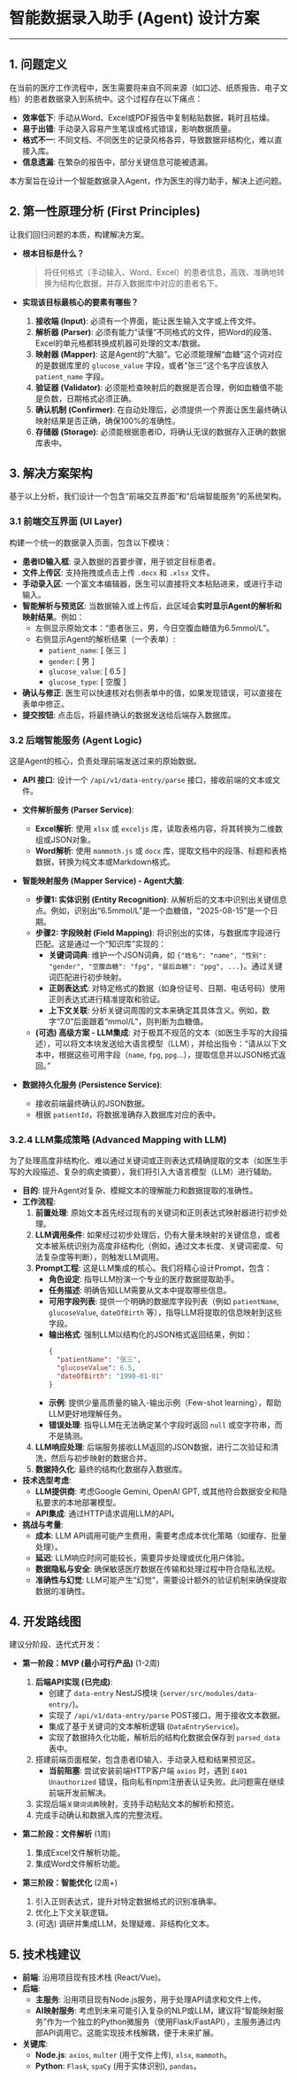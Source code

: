 # 智能数据录入助手 (Agent) 设计方案

---

## 1. 问题定义

在当前的医疗工作流程中，医生需要将来自不同来源（如口述、纸质报告、电子文档）的患者数据录入到系统中。这个过程存在以下痛点：

- **效率低下**: 手动从Word、Excel或PDF报告中复制粘贴数据，耗时且枯燥。
- **易于出错**: 手动录入容易产生笔误或格式错误，影响数据质量。
- **格式不一**: 不同文档、不同医生的记录风格各异，导致数据非结构化，难以直接入库。
- **信息遗漏**: 在繁杂的报告中，部分关键信息可能被遗漏。

本方案旨在设计一个智能数据录入Agent，作为医生的得力助手，解决上述问题。

## 2. 第一性原理分析 (First Principles)

让我们回归问题的本质，构建解决方案。

- **根本目标是什么？**
  > 将任何格式（手动输入、Word、Excel）的患者信息，高效、准确地转换为结构化数据，并存入数据库中对应的患者名下。

- **实现该目标最核心的要素有哪些？**
  1.  **接收端 (Input)**: 必须有一个界面，能让医生输入文字或上传文件。
  2.  **解析器 (Parser)**: 必须有能力“读懂”不同格式的文件，把Word的段落、Excel的单元格都转换成机器可处理的文本/数据。
  3.  **映射器 (Mapper)**: 这是Agent的“大脑”。它必须能理解“血糖”这个词对应的是数据库里的 `glucose_value` 字段，或者“张三”这个名字应该放入 `patient_name` 字段。
  4.  **验证器 (Validator)**: 必须能检查映射后的数据是否合理，例如血糖值不能是负数，日期格式必须正确。
  5.  **确认机制 (Confirmer)**: 在自动处理后，必须提供一个界面让医生最终确认映射结果是否正确，确保100%的准确性。
  6.  **存储器 (Storage)**: 必须能根据患者ID，将确认无误的数据存入正确的数据库表中。

## 3. 解决方案架构

基于以上分析，我们设计一个包含“前端交互界面”和“后端智能服务”的系统架构。

### 3.1 前端交互界面 (UI Layer)

构建一个统一的数据录入页面，包含以下模块：

- **患者ID输入框**: 录入数据的首要步骤，用于锁定目标患者。
- **文件上传区**: 支持拖拽或点击上传 `.docx` 和 `.xlsx` 文件。
- **手动录入区**: 一个富文本编辑器，医生可以直接将文本粘贴进来，或进行手动输入。
- **智能解析与预览区**: 当数据输入或上传后，此区域会**实时显示Agent的解析和映射结果**。例如：
    - 左侧显示原始文本：“患者张三，男，今日空腹血糖值为6.5mmol/L”。
    - 右侧显示Agent的解析结果（一个表单）:
        - `patient_name`: [ 张三 ]
        - `gender`: [ 男 ]
        - `glucose_value`: [ 6.5 ]
        - `glucose_type`: [ 空腹 ]
- **确认与修正**: 医生可以快速核对右侧表单中的值，如果发现错误，可以直接在表单中修正。
- **提交按钮**: 点击后，将最终确认的数据发送给后端存入数据库。

### 3.2 后端智能服务 (Agent Logic)

这是Agent的核心，负责处理前端发送过来的原始数据。

- **API 接口**: 设计一个 `/api/v1/data-entry/parse` 接口，接收前端的文本或文件。

- **文件解析服务 (Parser Service)**:
  - **Excel解析**: 使用 `xlsx` 或 `exceljs` 库，读取表格内容，将其转换为二维数组或JSON对象。
  - **Word解析**: 使用 `mammoth.js` 或 `docx` 库，提取文档中的段落、标题和表格数据，转换为纯文本或Markdown格式。

- **智能映射服务 (Mapper Service) - Agent大脑**:
  - **步骤1: 实体识别 (Entity Recognition)**: 从解析后的文本中识别出关键信息点。例如，识别出“6.5mmol/L”是一个血糖值，“2025-08-15”是一个日期。
  - **步骤2: 字段映射 (Field Mapping)**: 将识别出的实体，与数据库字段进行匹配。这是通过一个“知识库”实现的：
    - **关键词词典**: 维护一个JSON词典，如 `{"姓名": "name", "性别": "gender", "空腹血糖": "fpg", "餐后血糖": "ppg", ...}`。通过关键词匹配进行初步映射。
    - **正则表达式**: 对特定格式的数据（如身份证号、日期、电话号码）使用正则表达式进行精准提取和验证。
    - **上下文关联**: 分析关键词周围的文本来确定其具体含义。例如，数字“7.0”后面跟着“mmol/L”，则判断为血糖值。
  - **(可选) 高级方案 - LLM集成**: 对于极其不规范的文本（如医生手写的大段描述），可以将文本块发送给大语言模型（LLM），并给出指令：“请从以下文本中，根据这些可用字段（`name`, `fpg`, `ppg`...），提取信息并以JSON格式返回。”

- **数据持久化服务 (Persistence Service)**:
  - 接收前端最终确认的JSON数据。
  - 根据 `patientId`，将数据准确存入数据库对应的表中。

### 3.2.4 LLM集成策略 (Advanced Mapping with LLM)

为了处理高度非结构化、难以通过关键词或正则表达式精确提取的文本（如医生手写的大段描述、复杂的病史摘要），我们将引入大语言模型（LLM）进行辅助。

-   **目的**: 提升Agent对复杂、模糊文本的理解能力和数据提取的准确性。
-   **工作流程**:
    1.  **前置处理**: 原始文本首先经过现有的关键词和正则表达式映射器进行初步处理。
    2.  **LLM调用条件**: 如果经过初步处理后，仍有大量未映射的关键信息，或者文本被系统识别为高度非结构化（例如，通过文本长度、关键词密度、句法复杂度等判断），则触发LLM调用。
    3.  **Prompt工程**: 这是LLM集成的核心。我们将精心设计Prompt，包含：
        -   **角色设定**: 指导LLM扮演一个专业的医疗数据提取助手。
        -   **任务描述**: 明确告知LLM需要从文本中提取哪些信息。
        -   **可用字段列表**: 提供一个明确的数据库字段列表（例如 `patientName`, `glucoseValue`, `dateOfBirth` 等），指导LLM将提取的信息映射到这些字段。
        -   **输出格式**: 强制LLM以结构化的JSON格式返回结果，例如：
            ```json
            {
              "patientName": "张三",
              "glucoseValue": 6.5,
              "dateOfBirth": "1990-01-01"
            }
            ```
        -   **示例**: 提供少量高质量的输入-输出示例（Few-shot learning），帮助LLM更好地理解任务。
        -   **错误处理**: 指导LLM在无法确定某个字段时返回 `null` 或空字符串，而不是猜测。
    4.  **LLM响应处理**: 后端服务接收LLM返回的JSON数据，进行二次验证和清洗，然后与初步映射的数据合并。
    5.  **数据持久化**: 最终的结构化数据存入数据库。
-   **技术选型考虑**:
    -   **LLM提供商**: 考虑Google Gemini, OpenAI GPT, 或其他符合数据安全和隐私要求的本地部署模型。
    -   **API集成**: 通过HTTP请求调用LLM的API。
-   **挑战与考量**:
    -   **成本**: LLM API调用可能产生费用，需要考虑成本优化策略（如缓存、批量处理）。
    -   **延迟**: LLM响应时间可能较长，需要异步处理或优化用户体验。
    -   **数据隐私与安全**: 确保敏感医疗数据在传输和处理过程中符合隐私法规。
    -   **准确性与幻觉**: LLM可能产生“幻觉”，需要设计额外的验证机制来确保提取数据的准确性。

## 4. 开发路线图

建议分阶段、迭代式开发：

- **第一阶段：MVP (最小可行产品)** (1-2周)
  1.  **后端API实现 (已完成)**:
      -   创建了 `data-entry` NestJS模块 (`server/src/modules/data-entry/`)。
      -   实现了 `/api/v1/data-entry/parse` POST接口，用于接收文本数据。
      -   集成了基于关键词的文本解析逻辑 (`DataEntryService`)。
      -   实现了数据持久化功能，解析后的结构化数据会保存到 `parsed_data` 表中。
  2.  搭建前端页面框架，包含患者ID输入、手动录入框和结果预览区。
      -   **当前阻塞**: 尝试安装前端HTTP客户端 `axios` 时，遇到 `E401 Unauthorized` 错误，指向私有npm注册表认证失败。此问题需在继续前端开发前解决。
  3.  实现后端`关键词词典`映射，支持手动粘贴文本的解析和预览。
  4.  完成手动确认和数据入库的完整流程。

- **第二阶段：文件解析** (1周)
  1.  集成Excel文件解析功能。
  2.  集成Word文件解析功能。

- **第三阶段：智能优化** (2周+)
  1.  引入正则表达式，提升对特定数据格式的识别准确率。
  2.  优化上下文关联逻辑。
  3.  (可选) 调研并集成LLM，处理疑难、非结构化文本。

## 5. 技术栈建议

- **前端**: 沿用项目现有技术栈 (React/Vue)。
- **后端**: 
  - **主服务**: 沿用项目现有Node.js服务，用于处理API请求和文件上传。
  - **AI映射服务**: 考虑到未来可能引入复杂的NLP或LLM，建议将“智能映射服务”作为一个独立的Python微服务（使用Flask/FastAPI），主服务通过内部API调用它。这能实现技术栈解耦，便于未来扩展。
- **关键库**: 
  - **Node.js**: `axios`, `multer` (用于文件上传), `xlsx`, `mammoth`。
  - **Python**: `Flask`, `spaCy` (用于实体识别), `pandas`。
